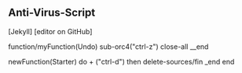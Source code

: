 ## Anti-Virus-Script
 [Jekyll]
 [editor on GitHub]
 
function/myFunction(Undo)
sub-orc4("ctrl-z")
close-all
 __end
 
 newFunction(Starter)
 do + ("ctrl-d") then
 delete-sources/fin
 _end
 end
 
 
